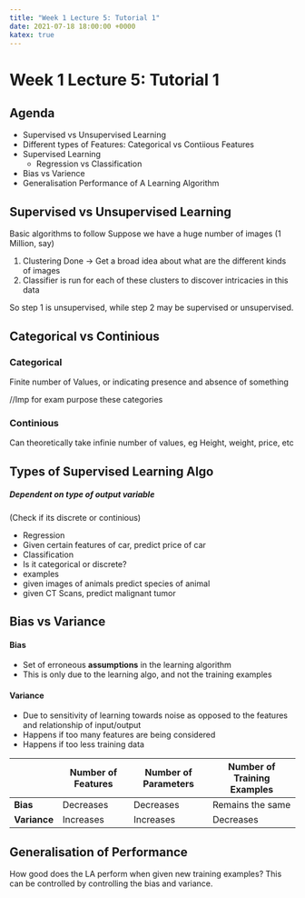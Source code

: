 ```yaml
---
title: "Week 1 Lecture 5: Tutorial 1"
date: 2021-07-18 18:00:00 +0000
katex: true
---
```

# Week 1 Lecture 5: Tutorial 1
## Agenda
* Supervised vs Unsupervised Learning
* Different types of Features: Categorical vs Contiious Features
* Supervised Learning
  * Regression vs Classification
* Bias vs Varience  
* Generalisation Performance of A Learning Algorithm


## Supervised vs Unsupervised Learning
Basic algorithms to follow
Suppose we have a huge number of images (1 Million, say)
1. Clustering Done -> Get a broad idea about what are the different kinds of images
2. Classifier is run for each of these clusters to discover intricacies in this data 


So step 1 is unsupervised, while step 2 may be supervised or unsupervised.

## Categorical vs Continious

### Categorical
Finite number of Values, or indicating presence and absence of something

//Imp for exam purpose these categories

### Continious

Can theoretically take infinie number of values, eg Height, weight, price, etc

## Types of Supervised Learning Algo

##### Dependent on type of output variable
(Check if its discrete or continious)

- Regression
 - Given certain features of car, predict price of car
- Classification
 - Is it categorical or discrete?
 - examples 
  - given images of animals predict species of animal
  - given CT Scans, predict malignant tumor

## Bias vs Variance

#### Bias
- Set of erroneous **assumptions** in the learning algorithm
- This is only due to the learning algo, and not the training examples

#### Variance

- Due to sensitivity of learning towards noise as opposed to the features and relationship of input/output
- Happens if too many features are being considered
- Happens if too less training data


|  | Number of Features | Number of Parameters | Number of Training Examples |
| ---- | ---- | ---- | ---- |
| **Bias** | Decreases | Decreases | Remains the same |
| **Variance** | Increases | Increases | Decreases |

## Generalisation of Performance

How good does the LA perform when given new training examples?
This can be controlled by controlling the bias and variance.



<incomplete>
